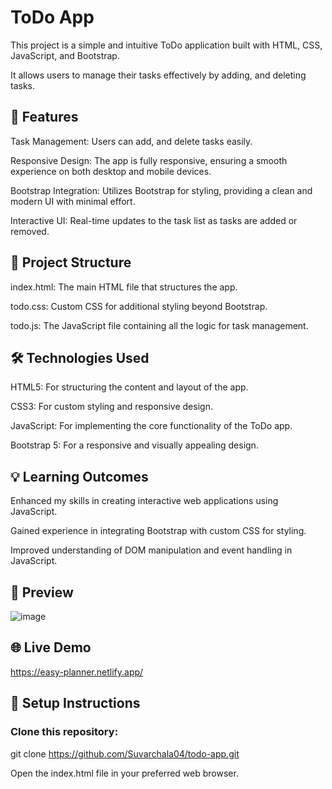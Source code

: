 # ToDo App

This project is a simple and intuitive ToDo application built with HTML, CSS, JavaScript, and Bootstrap. 

It allows users to manage their tasks effectively by adding, and deleting tasks.

## 🚀 Features

Task Management: Users can add, and delete tasks easily.

Responsive Design: The app is fully responsive, ensuring a smooth experience on both desktop and mobile devices.

Bootstrap Integration: Utilizes Bootstrap for styling, providing a clean and modern UI with minimal effort.

Interactive UI: Real-time updates to the task list as tasks are added or removed.

## 📂 Project Structure

index.html: The main HTML file that structures the app.

todo.css: Custom CSS for additional styling beyond Bootstrap.

todo.js: The JavaScript file containing all the logic for task management.

## 🛠️ Technologies Used

HTML5: For structuring the content and layout of the app.

CSS3: For custom styling and responsive design.

JavaScript: For implementing the core functionality of the ToDo app.

Bootstrap 5: For a responsive and visually appealing design.

## 💡 Learning Outcomes

Enhanced my skills in creating interactive web applications using JavaScript.

Gained experience in integrating Bootstrap with custom CSS for styling.

Improved understanding of DOM manipulation and event handling in JavaScript.

## 📸 Preview

![image](https://github.com/user-attachments/assets/fc39a81b-4cc6-457d-826f-5b016355c8c5)


## 🌐 Live Demo

https://easy-planner.netlify.app/

## 🔧 Setup Instructions

### Clone this repository:

git clone https://github.com/Suvarchala04/todo-app.git

Open the index.html file in your preferred web browser.
